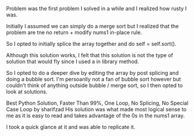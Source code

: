Problem was the first problem I solved in a while and I realized how rusty I was.

Initially I assumed we can simply do a merge sort but I realized that the problem are tne no return + modify nums1 in-place rule.

So I opted to initially splice the array together and do self = self.sort().

Although this solution works, I felt that this solution is not the type of solution that would fly since I used a in library method.

So I opted to do a deeper dive by editing the array by post splicing and doing a bubble sort. I'm persoanlly not a fan of bubble sort however but couldn't think of anything outside bubble / merge sort, so I then opted to look at solutions.

Best Python Solution, Faster Than 99%, One Loop, No Splicing, No Special Case Loop by sharifzad
His solution was what made most logical sense to me as it is easy to read and takes advantage of the 0s in the nums1 array.

I took a quick glance at it and was able to replicate it.
